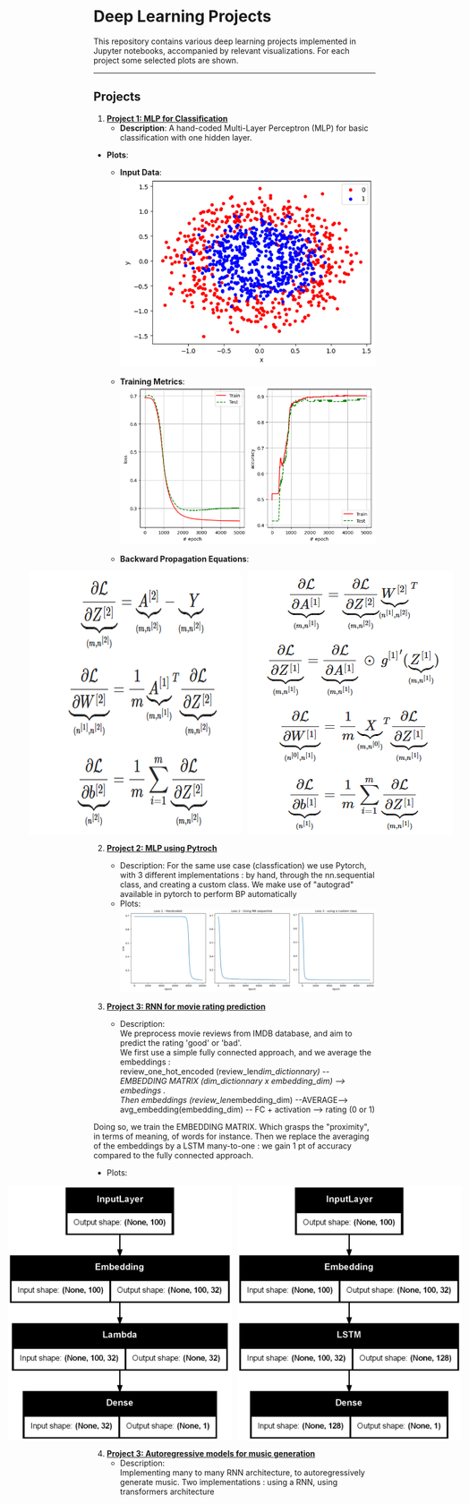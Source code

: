 # Deep Learning Projects

This repository contains various deep learning projects implemented in Jupyter notebooks, accompanied by relevant visualizations. For each project some selected plots are shown.

---

## Projects

1. **[Project 1: MLP for Classification](1-MLP_byhand.ipynb)**
   - **Description**: A hand-coded Multi-Layer Perceptron (MLP) for basic classification with one hidden layer.
  
- **Plots**:
  - **Input Data**:  
    <img src="plots/1-input_data.png" alt="Input Data" width="500" />  

  - **Training Metrics**:  
    <img src="plots/1-loss_accuracy.png" alt="Training Metrics" width="500" />  

  - **Backward Propagation Equations**:  
   <div style="display: flex; justify-content: center; gap: 10px;">
  <img src="plots/1-BP1.png" alt="Backward Propagation Part 1" width="400" />
  <img src="plots/1-BP2.png" alt="Backward Propagation Part 2" width="400" />
</div>


2. **[Project 2: MLP using Pytroch ](2-MLP_pytorch.ipynb)**
   - Description: For the same use case (classfication) we use Pytorch, with 3 different implementations : by hand, through the nn.sequential class, and creating a custom class. We make use of "autograd" available in pytorch to perform BP automatically 
   - Plots:  
   ![Losses](plots/2-Pytorch.png)  

3. **[Project 3: RNN for movie rating prediction](3-RNN_classfication_tensorflow.ipynb)**
   - Description:  
   We preprocess movie reviews from IMDB database, and aim to predict the rating 'good' or 'bad'.  
   We first use a simple fully connected approach, and we average the embeddings :  
   review_one_hot_encoded (review_len*dim_dictionnary) --EMBEDDING MATRIX (dim_dictionnary x embedding_dim) --> embedings .  
   Then embeddings (review_len*embedding_dim) --AVERAGE--> avg_embedding(embedding_dim) -- FC + activation --> rating (0 or 1)  
     
  Doing so, we train the EMBEDDING MATRIX. Which grasps the "proximity", in terms of meaning, of words for instance.
  Then we replace the averaging of the embeddings by a LSTM many-to-one : we gain 1 pt of accuracy compared to the fully connected approach.
  
   - Plots:
   <div style="display: flex; justify-content: center; gap: 10px;">
  <img src="plots/3-model-mean.png" alt="Simple Architechture" width="400" />
  <img src="plots/3-model-LSTM.png" alt="LSTM architecture" width="400" />
</div>

4. **[Project 3: Autoregressive models for music generation](4-RNN_autoregressive_tensorflow.ipynb)**
   - Description:  
   Implementing many to many RNN architecture, to autoregressively generate music. 
   Two implementations : using a RNN, using transformers architecture



     